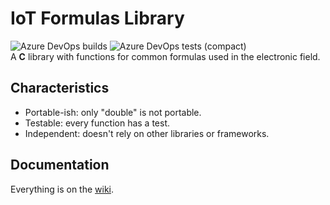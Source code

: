 # IoT Formulas Library

![Azure DevOps builds](https://img.shields.io/azure-devops/build/gfurtadoalmeida/GitHub/43?) ![Azure DevOps tests (compact)](https://img.shields.io/azure-devops/tests/gfurtadoalmeida/GitHub/43)  
A **C** library with functions for common formulas used in the electronic field.  

## Characteristics

* Portable-ish: only "double" is not portable.
* Testable: every function has a test.
* Independent: doesn't rely on other libraries or frameworks.

## Documentation

Everything is on the [wiki](https://github.com/gfurtadoalmeida/iot-lib-formulas/wiki).
